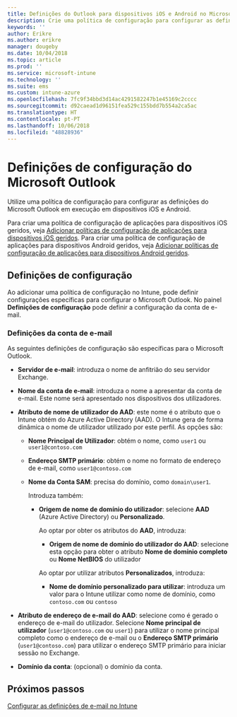 ```yaml
---
title: Definições do Outlook para dispositivos iOS e Android no Microsoft Intune
description: Crie uma política de configuração para configurar as definições do Microsoft Outlook em execução em dispositivos iOS e Android.
keywords: ''
author: Erikre
ms.author: erikre
manager: dougeby
ms.date: 10/04/2018
ms.topic: article
ms.prod: ''
ms.service: microsoft-intune
ms.technology: ''
ms.suite: ems
ms.custom: intune-azure
ms.openlocfilehash: 7fc9f34bbd3d14ac4291582247b1e45169c2cccc
ms.sourcegitcommit: d92caead1d96151fea529c155bdd7b554a2ca5ac
ms.translationtype: HT
ms.contentlocale: pt-PT
ms.lasthandoff: 10/06/2018
ms.locfileid: "48828936"
---
```

# <a name="microsoft-outlook-configuration-settings"></a>Definições de configuração do Microsoft Outlook 

Utilize uma política de configuração para configurar as definições do Microsoft Outlook em execução em dispositivos iOS e Android. 

Para criar uma política de configuração de aplicações para dispositivos iOS geridos, veja [Adicionar políticas de configuração de aplicações para dispositivos iOS geridos](app-configuration-policies-use-ios.md). Para criar uma política de configuração de aplicações para dispositivos Android geridos, veja [Adicionar políticas de configuração de aplicações para dispositivos Android geridos](app-configuration-policies-use-android.md). 

## <a name="configuration-settings"></a>Definições de configuração

Ao adicionar uma política de configuração no Intune, pode definir configurações específicas para configurar o Microsoft Outlook. No painel **Definições de configuração** pode definir a configuração da conta de e-mail.

### <a name="email-account-settings"></a>Definições da conta de e-mail

As seguintes definições de configuração são específicas para o Microsoft Outlook.

- **Servidor de e-mail**: introduza o nome de anfitrião do seu servidor Exchange.
- **Nome da conta de e-mail**: introduza o nome a apresentar da conta de e-mail. Este nome será apresentado nos dispositivos dos utilizadores.
- **Atributo de nome de utilizador do AAD**: este nome é o atributo que o Intune obtém do Azure Active Directory (AAD). O Intune gera de forma dinâmica o nome de utilizador utilizado por este perfil. As opções são:
  - **Nome Principal de Utilizador**: obtém o nome, como `user1` ou `user1@contoso.com`
  - **Endereço SMTP primário**: obtém o nome no formato de endereço de e-mail, como `user1@contoso.com`
  - **Nome da Conta SAM**: precisa do domínio, como `domain\user1`.

    Introduza também:  
    - **Origem de nome de domínio do utilizador**: selecione **AAD** (Azure Active Directory) ou **Personalizado**.

      Ao optar por obter os atributos do **AAD**, introduza:
      - **Origem de nome de domínio do utilizador do AAD**: selecione esta opção para obter o atributo **Nome de domínio completo** ou **Nome NetBIOS** do utilizador

      Ao optar por utilizar atributos **Personalizados**, introduza:
      - **Nome de domínio personalizado para utilizar**: introduza um valor para o Intune utilizar como nome de domínio, como `contoso.com` ou `contoso`

- **Atributo de endereço de e-mail do AAD**: selecione como é gerado o endereço de e-mail do utilizador. Selecione **Nome principal de utilizador** (`user1@contoso.com` ou `user1`) para utilizar o nome principal completo como o endereço de e-mail ou o **Endereço SMTP primário** (`user1@contoso.com`) para utilizar o endereço SMTP primário para iniciar sessão no Exchange.
- **Domínio da conta**: (opcional) o domínio da conta.

## <a name="next-steps"></a>Próximos passos
[Configurar as definições de e-mail no Intune](email-settings-configure.md)

